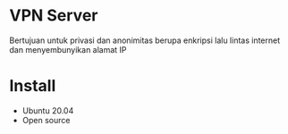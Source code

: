 # VPN Server
Bertujuan untuk privasi dan anonimitas berupa enkripsi lalu lintas internet dan menyembunyikan alamat IP
# Install
- Ubuntu 20.04
- Open source
